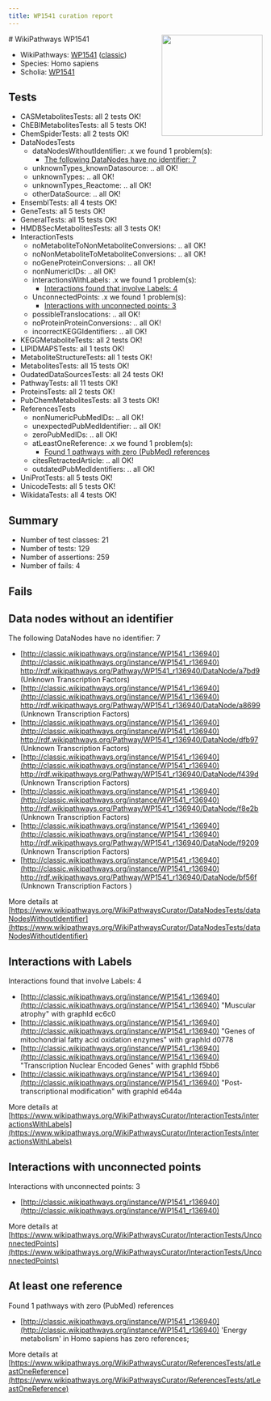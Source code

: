 ```yaml
---
title: WP1541 curation report
---
```


<img style="float: right; width: 200px" src="https://upload.wikimedia.org/wikipedia/commons/thumb/8/83/Wplogo_with_text_500.png/640px-Wplogo_with_text_500.png" />
# WikiPathways WP1541

* WikiPathways: [WP1541](https://wikipathways.org/pathways/WP1541) ([classic](https://classic.wikipathways.org/instance/WP1541))
* Species: Homo sapiens
* Scholia: [WP1541](https://scholia.toolforge.org/wikipathways/WP1541)
## Tests
* CASMetabolitesTests: all 2 tests OK!
* ChEBIMetabolitesTests: all 5 tests OK!
* ChemSpiderTests: all 2 tests OK!
* DataNodesTests
    * dataNodesWithoutIdentifier: .x we found 1 problem(s):
        * [The following DataNodes have no identifier: 7](#d2d32fa6)
    * unknownTypes_knownDatasource: .. all OK!
    * unknownTypes: .. all OK!
    * unknownTypes_Reactome: .. all OK!
    * otherDataSource: .. all OK!
* EnsemblTests: all 4 tests OK!
* GeneTests: all 5 tests OK!
* GeneralTests: all 15 tests OK!
* HMDBSecMetabolitesTests: all 3 tests OK!
* InteractionTests
    * noMetaboliteToNonMetaboliteConversions: .. all OK!
    * noNonMetaboliteToMetaboliteConversions: .. all OK!
    * noGeneProteinConversions: .. all OK!
    * nonNumericIDs: .. all OK!
    * interactionsWithLabels: .x we found 1 problem(s):
        * [Interactions found that involve Labels: 4](#630d267b)
    * UnconnectedPoints: .x we found 1 problem(s):
        * [Interactions with unconnected points: 3](#35a61adb)
    * possibleTranslocations: .. all OK!
    * noProteinProteinConversions: .. all OK!
    * incorrectKEGGIdentifiers: .. all OK!
* KEGGMetaboliteTests: all 2 tests OK!
* LIPIDMAPSTests: all 1 tests OK!
* MetaboliteStructureTests: all 1 tests OK!
* MetabolitesTests: all 15 tests OK!
* OudatedDataSourcesTests: all 24 tests OK!
* PathwayTests: all 11 tests OK!
* ProteinsTests: all 2 tests OK!
* PubChemMetabolitesTests: all 3 tests OK!
* ReferencesTests
    * nonNumericPubMedIDs: .. all OK!
    * unexpectedPubMedIdentifier: .. all OK!
    * zeroPubMedIDs: .. all OK!
    * atLeastOneReference: .x we found 1 problem(s):
        * [Found 1 pathways with zero (PubMed) references](#d0a459f0)
    * citesRetractedArticle: .. all OK!
    * outdatedPubMedIdentifiers: .. all OK!
* UniProtTests: all 5 tests OK!
* UnicodeTests: all 5 tests OK!
* WikidataTests: all 4 tests OK!


## Summary

* Number of test classes: 21
* Number of tests: 129
* Number of assertions: 259
* Number of fails: 4

## Fails

<a name="d2d32fa6" />

## Data nodes without an identifier

The following DataNodes have no identifier: 7

* [http://classic.wikipathways.org/instance/WP1541_r136940](http://classic.wikipathways.org/instance/WP1541_r136940) http://rdf.wikipathways.org/Pathway/WP1541_r136940/DataNode/a7bd9 (Unknown Transcription Factors)
* [http://classic.wikipathways.org/instance/WP1541_r136940](http://classic.wikipathways.org/instance/WP1541_r136940) http://rdf.wikipathways.org/Pathway/WP1541_r136940/DataNode/a8699 (Unknown Transcription Factors)
* [http://classic.wikipathways.org/instance/WP1541_r136940](http://classic.wikipathways.org/instance/WP1541_r136940) http://rdf.wikipathways.org/Pathway/WP1541_r136940/DataNode/dfb97 (Unknown Transcription Factors)
* [http://classic.wikipathways.org/instance/WP1541_r136940](http://classic.wikipathways.org/instance/WP1541_r136940) http://rdf.wikipathways.org/Pathway/WP1541_r136940/DataNode/f439d (Unknown Transcription Factors)
* [http://classic.wikipathways.org/instance/WP1541_r136940](http://classic.wikipathways.org/instance/WP1541_r136940) http://rdf.wikipathways.org/Pathway/WP1541_r136940/DataNode/f8e2b (Unknown Transcription Factors)
* [http://classic.wikipathways.org/instance/WP1541_r136940](http://classic.wikipathways.org/instance/WP1541_r136940) http://rdf.wikipathways.org/Pathway/WP1541_r136940/DataNode/f9209 (Unknown Transcription Factors)
* [http://classic.wikipathways.org/instance/WP1541_r136940](http://classic.wikipathways.org/instance/WP1541_r136940) http://rdf.wikipathways.org/Pathway/WP1541_r136940/DataNode/bf56f (Unknown Transcription Factors )


More details at [https://www.wikipathways.org/WikiPathwaysCurator/DataNodesTests/dataNodesWithoutIdentifier](https://www.wikipathways.org/WikiPathwaysCurator/DataNodesTests/dataNodesWithoutIdentifier)

<a name="630d267b" />

## Interactions with Labels

Interactions found that involve Labels: 4

* [http://classic.wikipathways.org/instance/WP1541_r136940](http://classic.wikipathways.org/instance/WP1541_r136940) "Muscular atrophy" with graphId ec6c0
* [http://classic.wikipathways.org/instance/WP1541_r136940](http://classic.wikipathways.org/instance/WP1541_r136940) "Genes of mitochondrial 
fatty acid oxidation
enzymes" with graphId d0778
* [http://classic.wikipathways.org/instance/WP1541_r136940](http://classic.wikipathways.org/instance/WP1541_r136940) "Transcription Nuclear 
Encoded Genes" with graphId f5bb6
* [http://classic.wikipathways.org/instance/WP1541_r136940](http://classic.wikipathways.org/instance/WP1541_r136940) "Post-transcriptional modification" with graphId e644a


More details at [https://www.wikipathways.org/WikiPathwaysCurator/InteractionTests/interactionsWithLabels](https://www.wikipathways.org/WikiPathwaysCurator/InteractionTests/interactionsWithLabels)

<a name="35a61adb" />

## Interactions with unconnected points

Interactions with unconnected points: 3

* [http://classic.wikipathways.org/instance/WP1541_r136940](http://classic.wikipathways.org/instance/WP1541_r136940)


More details at [https://www.wikipathways.org/WikiPathwaysCurator/InteractionTests/UnconnectedPoints](https://www.wikipathways.org/WikiPathwaysCurator/InteractionTests/UnconnectedPoints)

<a name="d0a459f0" />

## At least one reference

Found 1 pathways with zero (PubMed) references

* [http://classic.wikipathways.org/instance/WP1541_r136940](http://classic.wikipathways.org/instance/WP1541_r136940) 'Energy metabolism' in Homo sapiens has zero references; 


More details at [https://www.wikipathways.org/WikiPathwaysCurator/ReferencesTests/atLeastOneReference](https://www.wikipathways.org/WikiPathwaysCurator/ReferencesTests/atLeastOneReference)

